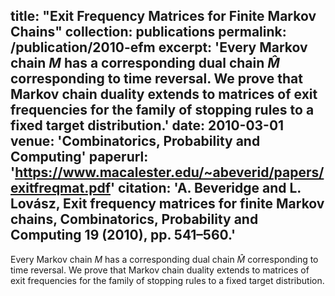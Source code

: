 title: "Exit Frequency Matrices for Finite Markov Chains"
collection: publications
permalink: /publication/2010-efm
excerpt: 'Every Markov chain $M$ has a corresponding dual chain $\hat{M}$ corresponding to time reversal. We prove that Markov chain duality extends to matrices of exit frequencies for the family of stopping rules to a fixed target distribution.'
date: 2010-03-01
venue: 'Combinatorics, Probability and Computing'
paperurl: 'https://www.macalester.edu/~abeverid/papers/exitfreqmat.pdf'
citation: 'A. Beveridge and L. Lovász, Exit frequency matrices for finite Markov chains, Combinatorics, Probability and Computing 19 (2010), pp. 541–560.'
---

Every Markov chain $M$ has a corresponding dual chain $\hat{M}$ corresponding to time reversal. We prove that Markov chain duality extends to matrices of exit frequencies for the family of stopping rules to a fixed target distribution.

